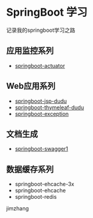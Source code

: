 # SpringBoot 学习

记录我的springboot学习之路

## 应用监控系列
- [springboot-actuator](https://www.zybuluo.com/javazjm/note/835135)

## Web应用系列
- [springboot-jsp-dudu](https://www.zybuluo.com/javazjm/note/827058)
- [springboot-thymeleaf-dudu](https://www.zybuluo.com/javazjm/note/669064)
- [springboot-exception](https://www.zybuluo.com/javazjm/note/838031)

## 文档生成
- [springboot-swagger1](https://www.zybuluo.com/javazjm/note/876587)

## 数据缓存系列
- springboot-ehcache-3x
- springboot-ehcache
- springboot-redis

jimzhang
